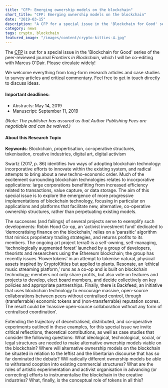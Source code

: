 ```yaml
---
title: "CFP: Emerging ownership models on the blockchain"
short_title: "CFP: Emerging ownership models on the blockchain"
date: "2019-03-15"
description: "A CFP for a special issue in the 'Blockchain for Good' series of the Frontiers in Blockchain, which I am co-editing with Marcus O'Dair"
category: news
tags: crypto, blockchain
featured_image: "/images/content/crypto-kitties-4.jpg"
---
```


The [CFP](https://www.frontiersin.org/research-topics/10083/emerging-ownership-models-on-the-blockchain) is out for a special issue in the 'Blockchain for Good' series of the peer-reviewed journal _Frontiers in Blockchain_, which I will be co-editing with Marcus O'Dair. Please circulate widely!

We welcome everything from long-form research articles and case studies to survey articles and critical commentary. Feel free to get in touch directly to discuss ideas.

#### Important deadlines:
- Abstracts: May 14, 2019
- Manuscript: September 11, 2019

_(Note: The publisher has assured us that Author Publishing Fees are negotiable and can be waived.)_

#### About this Research Topic

**Keywords**: Blockchain, propertisation, co-operative structures, tokenisation, creative industries, digital art, digital activism

Swartz (2017, p. 86) identifies two ways of adopting blockchain technology: incorporative efforts to innovate within the existing system, and radical attempts to bring about a new techno-economic order. Much of the excitement surrounding blockchain technologies relates to incorporative applications: large corporations benefitting from increased efficiency related to transactions, value capture, or data storage. The aim of this special issue is to explore the emergence of more progressive implementations of blockchain technology, focusing in particular on applications and platforms that facilitate new, alternative, co-operative ownership structures, rather than perpetuating existing models.

The successes (and failings) of several projects serve to exemplify such developments: Robin Hood Co-op, an ‘activist investment fund’ dedicated to ‘democratising finance on the blockchain,’ relies on a ‘parasitic' algorithm that mimics proprietary trading strategies, and returns profits to its members. The ongoing art project terra0 is a self-owning, self-managing, ‘technologically augmented forest’ launched by a group of developers, theorists and researchers using the Ethereum blockchain; the group has recently issues ‘Flowertokens’ in an attempt to tokenise natural, physical assets inspired by CryptoKitties but applied to plants. Resonate, an ‘ethical music streaming platform,’ runs as a co-op and is built on blockchain technology; members not only share profits, but also vote on features and projects to develop, elect board members, and decide collectively on key policies and appropriate partnerships. Finally, there is Backfeed, an initiative that uses blockchain technology to encourage massive, open-source collaborations between peers without centralised control, through (transferrable) economic tokens and (non-transferrable) reputation scores. The result could be ‘massive open-source collaboration without any form of centralised coordination’.

Extending the trajectory of decentralised, distributed, and co-operative experiments outlined in these examples, for this special issue we invite critical reflections, theoretical contributions, as well as case studies that consider the following questions: What ideological, technological, social, or legal structures are needed to make alternative ownership models viable on the blockchain? Where will alternative ownership models on the blockchain be situated in relation to the leftist and the libertarian discourse that has so far dominated the debate? Will radically different ownership models be able to withstand cooption into existing commercial structures? What are the roles of artistic experimentation and activist organisation in advancing (or correcting) efforts to instrumentalise the blockchain in the creative industries? What, finally, is the conceptual role of tokens in all this?
